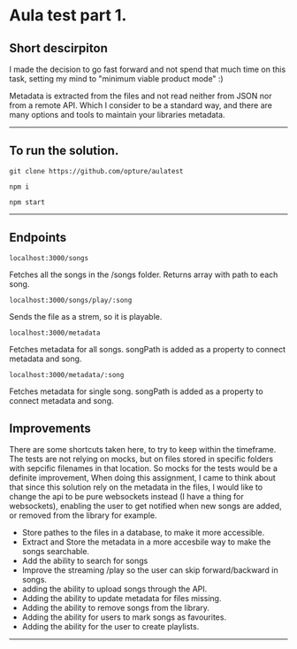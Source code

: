 # Aula test part 1.

## Short descirpiton


I made the decision to go fast forward and not spend that much time on this task, setting my mind to "minimum viable product mode" :)

Metadata is extracted from the files and not read neither from JSON nor from a remote API. Which I consider to be a standard way, and there are many options and tools to maintain your libraries metadata. 
___

## To run the solution.

<pre>
<code>git clone https://github.com/opture/aulatest</code>
</pre>

<pre>
<code>npm i</code>
</pre>

<pre>
<code>npm start</code>
</pre>


___
## Endpoints

<code>localhost:3000/songs</code>

Fetches all the songs in the /songs folder. Returns array with path to each song.

<code>localhost:3000/songs/play/:song</code>

Sends the file as a strem, so it is playable.

<code>localhost:3000/metadata</code>

Fetches metadata for all songs. songPath is added as a property to connect metadata and song.

<code>localhost:3000/metadata/:song</code>

Fetches metadata for single song. songPath is added as a property to connect metadata and song.


## Improvements
There are some shortcuts taken here, to try to keep within the timeframe.
The tests are not relying on mocks, but on files stored in specific folders with sepcific filenames in that location. So mocks for the tests would be a definite improvement,
When doing this assignment, I came to think about that since this solution rely on the metadata in the files, I would like to change the api to be pure websockets instead (I have a thing for websockets), enabling the user to get notified when new songs are added, or removed from the library for example. 
- Store pathes to the files in a database, to make it more accessible.
- Extract and Store the metadata in a more accesbile way to make the songs searchable.
- Add the ability to search for songs
- Improve the streaming /play so the user can skip forward/backward in songs.
- adding the ability to upload songs through the API.
- Adding the ability to update metadata for files missing.
- Adding the ability to remove songs from the library.
- Adding the ability for users to mark songs as favourites.
- Adding the ability for the user to create playlists.
---
